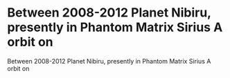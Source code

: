 # Between 2008-2012 Planet Nibiru, presently in Phantom Matrix Sirius A orbit on

Between 2008-2012 Planet Nibiru, presently in Phantom Matrix Sirius A orbit on